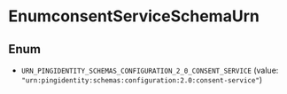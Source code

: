 

# EnumconsentServiceSchemaUrn

## Enum


* `URN_PINGIDENTITY_SCHEMAS_CONFIGURATION_2_0_CONSENT_SERVICE` (value: `"urn:pingidentity:schemas:configuration:2.0:consent-service"`)



